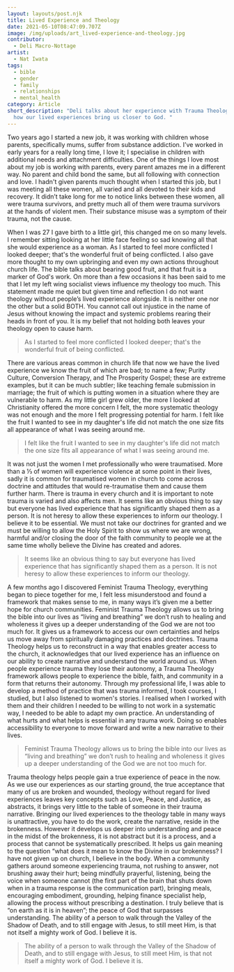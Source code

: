 ```yaml
---
layout: layouts/post.njk
title: Lived Experience and Theology
date: 2021-05-10T08:47:09.707Z
image: /img/uploads/art_lived-experience-and-theology.jpg
contributor:
  - Deli Macro-Nottage
artist:
  - Nat Iwata
tags:
  - bible
  - gender
  - family
  - relationships
  - mental_health
category: Article
short_description: "Deli talks about her experience with Trauma Theology, and
  how our lived experiences bring us closer to God. "
---
```

Two years ago I started a new job, it was working with children whose parents, specifically mums, suffer from substance addiction. I’ve worked in early years for a really long time, I love it; I specialise in children with additional needs and attachment difficulties. One of the things I love most about my job is working with parents, every parent amazes me in a different way. No parent and child bond the same, but all following with connection and love. I hadn't given parents much thought when I started this job, but I was meeting all these women, all varied and all devoted to their kids and recovery. It didn’t take long for me to notice links between these women, all were trauma survivors, and pretty much all of them were trauma survivors at the hands of violent men. Their substance misuse was a symptom of their trauma, not the cause. 

When I was 27 I gave birth to a little girl, this changed me on so many levels. I remember sitting looking at her little face feeling so sad knowing all that she would experience as a woman. As I started to feel more conflicted I looked deeper; that's the wonderful fruit of being conflicted. I also gave more thought to my own upbringing and even my own actions throughout church life. The bible talks about bearing good fruit, and that fruit is a marker of God's work. On more than a few occasions it has been said to me that I let my left wing socialist views influence my theology too much. This statement made me quiet but given time and reflection I do not want theology without people’s lived experience alongside. It is neither one nor the other but a solid BOTH. You cannot call out injustice in the name of Jesus without knowing the impact and systemic problems rearing their heads in front of you. It is my belief that not holding both leaves your theology open to cause harm. 

> As I started to feel more conflicted I looked deeper; that's the wonderful fruit of being conflicted.

There are various areas common in church life that now we have the lived experience we know the fruit of which are bad; to name a few; Purity Culture, Conversion Therapy, and The Prosperity Gospel; these are extreme examples, but it can be much subtler; like teaching female submission in marriage; the fruit of which is putting women in a situation where they are vulnerable to harm. As my little girl grew older, the more I looked at Christianity offered the more concern I felt, the more systematic theology was not enough and the more I felt progressing potential for harm. I felt like the fruit I wanted to see in my daughter's life did not match the one size fits all appearance of what I was seeing around me. 

> I felt like the fruit I wanted to see in my daughter's life did not match the one size fits all appearance of what I was seeing around me. 

It was not just the women I met professionally who were traumatised. More than a ⅓ of women will experience violence at some point in their lives, sadly it is common for traumatised women in church to come across doctrine and attitudes that would re-traumatise them and cause them further harm. There is trauma in every church and it is important to note trauma is varied and also affects men. It seems like an obvious thing to say but everyone has lived experience that has significantly shaped them as a person. It is not heresy to allow these experiences to inform our theology. I believe it to be essential. We must not take our doctrines for granted and we must be willing to allow the Holy Spirit to show us where we are wrong, harmful and/or closing the door of the faith community to people we at the same time wholly believe the Divine has created and adores. 

> It seems like an obvious thing to say but everyone has lived experience that has significantly shaped them as a person. It is not heresy to allow these experiences to inform our theology.

A few months ago I discovered Feminist Trauma Theology, everything began to piece together for me, I felt less misunderstood and found a framework that makes sense to me, in many ways it’s given me a better hope for church communities. Feminist Trauma Theology allows us to bring the bible into our lives as “living and breathing” we don’t rush to healing and wholeness it gives up a deeper understanding of the God we are not too much for. It gives us a framework to access our own certainties and helps us move away from spiritually damaging practices and doctrines. Trauma Theology helps us to reconstruct in a way that enables greater access to the church, it acknowledges that our lived experience has an influence on our ability to create narrative and understand the world around us. When people experience trauma they lose their autonomy, a Trauma Theology framework allows people to experience the bible, faith, and community in a form that returns their autonomy. Through my professional life, I was able to develop a method of practice that was trauma informed, I took courses, I studied, but I also listened to women's stories. I realised when I worked with them and their children I needed to be willing to not work in a systematic way, I needed to be able to adapt my own practice. An understanding of what hurts and what helps is essential in any trauma work. Doing so enables accessibility to everyone to move forward and write a new narrative to their lives. 

>  Feminist Trauma Theology allows us to bring the bible into our lives as “living and breathing” we don’t rush to healing and wholeness it gives up a deeper understanding of the God we are not too much for.

Trauma theology helps people gain a true experience of peace in the now. As we use our experiences as our starting ground, the true acceptance that many of us are broken and wounded, theology without regard for lived experiences leaves key concepts such as Love, Peace, and Justice, as abstracts, it brings very little to the table of someone in their trauma narrative. Bringing our lived experiences to the theology table in many ways is unattractive, you have to do the work, create the narrative, reside in the brokenness. However it develops us deeper into understanding and peace in the midst of the brokenness, it is not abstract but it is a process, and a process that cannot be systematically prescribed. It helps us gain meaning to the question “what does it mean to know the Divine in our brokenness? I have not given up on church, I believe in the body. When a community gathers around someone experiencing trauma, not rushing to answer, not brushing away their hurt; being mindfully prayerful, listening, being the voice when someone cannot (the first part of the brain that shuts down when in a trauma response is the communication part), bringing meals, encouraging embodiment, grounding, helping finance specialist help, allowing the process without prescribing a destination. I truly believe that is “on earth as it is in heaven”; the peace of God that surpasses understanding. The ability of a person to walk through the Valley of the Shadow of Death, and to still engage with Jesus, to still meet Him, is that not itself a mighty work of God. I believe it is.

> The ability of a person to walk through the Valley of the Shadow of Death, and to still engage with Jesus, to still meet Him, is that not itself a mighty work of God. I believe it is.